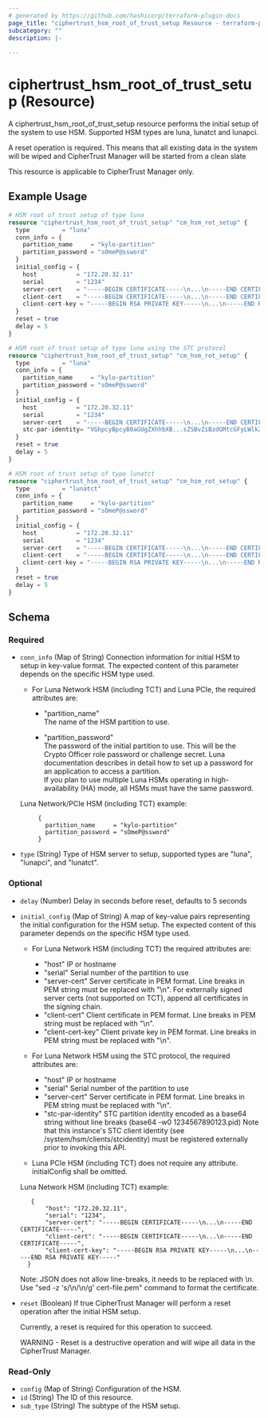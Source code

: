 ```yaml
---
# generated by https://github.com/hashicorp/terraform-plugin-docs
page_title: "ciphertrust_hsm_root_of_trust_setup Resource - terraform-provider-ciphertrust"
subcategory: ""
description: |-
  
---
```


# ciphertrust_hsm_root_of_trust_setup (Resource)

A ciphertrust_hsm_root_of_trust_setup resource performs the initial setup of the system to use HSM. Supported HSM types are luna, lunatct and lunapci.

A reset operation is required. This means that all existing data in the system will be wiped and CipherTrust Manager will be started from a clean slate

This resource is applicable to CipherTrust Manager only.

## Example Usage

```terraform
# HSM root of trust setup of type luna
resource "ciphertrust_hsm_root_of_trust_setup" "cm_hsm_rot_setup" {
  type         = "luna"
  conn_info = {
    partition_name     = "kylo-partition"
    partition_password = "sOmeP@ssword"
  }
  initial_config = {
    host           = "172.20.32.11"
    serial         = "1234"
    server-cert    = "-----BEGIN CERTIFICATE-----\n...\n-----END CERTIFICATE-----"
    client-cert    = "-----BEGIN CERTIFICATE-----\n...\n-----END CERTIFICATE-----"
    client-cert-key = "-----BEGIN RSA PRIVATE KEY-----\n...\n-----END RSA PRIVATE KEY-----"
  }
  reset = true
  delay = 5
}
```

```terraform
# HSM root of trust setup of type luna using the STC protocol
resource "ciphertrust_hsm_root_of_trust_setup" "cm_hsm_rot_setup" {
  type         = "luna"
  conn_info = {
    partition_name     = "kylo-partition"
    partition_password = "sOmeP@ssword"
  }
  initial_config = {
    host           = "172.20.32.11"
    serial         = "1234"
    server-cert    = "-----BEGIN CERTIFICATE-----\n...\n-----END CERTIFICATE-----"
    stc-par-identity= "VGhpcyBpcyB0aGUgZXhhbXB...sZSBvZiBzdGMtcGFyLWlkZW50aXR5"
  }
  reset = true
  delay = 5
}
```

```terraform
# HSM root of trust setup of type lunatct
resource "ciphertrust_hsm_root_of_trust_setup" "cm_hsm_rot_setup" {
  type         = "lunatct"
  conn_info = {
    partition_name     = "kylo-partition"
    partition_password = "sOmeP@ssword"
  }
  initial_config = {
    host           = "172.20.32.11"
    serial         = "1234"
    server-cert    = "-----BEGIN CERTIFICATE-----\n...\n-----END CERTIFICATE-----"
    client-cert    = "-----BEGIN CERTIFICATE-----\n...\n-----END CERTIFICATE-----"
    client-cert-key = "-----BEGIN RSA PRIVATE KEY-----\n...\n-----END RSA PRIVATE KEY-----"
  }
  reset = true
  delay = 5
}
```

<!-- schema generated by tfplugindocs -->
## Schema

### Required

- `conn_info` (Map of String) Connection information for initial HSM to setup in key-value format. The expected content of this parameter depends on the specific HSM type used.

   - For Luna Network HSM (including TCT) and Luna PCIe, the required attributes are:

     - "partition_name"  
        The name of the HSM partition to use.

     - "partition_password"  
        The password of the initial partition to use. This will be the Crypto Officer role password or challenge secret. Luna documentation describes in detail how to set up a password for an application to access a partition.  
        If you plan to use multiple Luna HSMs operating in high-availability (HA) mode, all HSMs must have the same password.

   Luna Network/PCIe HSM (including TCT) example:

           { 
             partition_name     = "kylo-partition"
             partition_password = "sOmeP@ssword"
           }

- `type` (String) Type of HSM server to setup, supported types are "luna", "lunapci", and "lunatct".

### Optional

- `delay` (Number) Delay in seconds before reset, defaults to 5 seconds


- `initial_config` (Map of String) A map of key-value pairs representing the initial configuration for the HSM setup. The expected content of this parameter depends on the specific HSM type used.

   - For Luna Network HSM (including TCT) the required attributes are:
     - "host"
        IP or hostname
     - "serial"
        Serial number of the partition to use
     - "server-cert"
        Server certificate in PEM format. Line breaks in PEM string must be replaced with "\n".
        For externally signed server certs (not supported on TCT), append all certificates in the signing chain.
     - "client-cert"
        Client certificate in PEM format. Line breaks in PEM string must be replaced with "\n".
     - "client-cert-key"
        Client private key in PEM format. Line breaks in PEM string must be replaced with "\n".

   - For Luna Network HSM using the STC protocol, the required attributes are:
     - "host"
       IP or hostname
     - "serial"
        Serial number of the partition to use
     - "server-cert"
        Server certificate in PEM format. Line breaks in PEM string must be replaced with "\n".
     - "stc-par-identity"
        STC partition identity encoded as a base64 string without line breaks (base64 -w0 1234567890123.pid)
        Note that this instance's STC client identity (see /system/hsm/clients/stcidentity) must be registered externally prior to invoking this API.

   - Luna PCIe HSM (including TCT) does not require any attribute. initialConfig shall be omitted.

   Luna Network HSM (including TCT) example:

         {
             "host": "172.20.32.11",
             "serial": "1234",
             "server-cert": "-----BEGIN CERTIFICATE-----\n...\n-----END CERTIFICATE-----",
             "client-cert": "-----BEGIN CERTIFICATE-----\n...\n-----END CERTIFICATE-----",
             "client-cert-key": "-----BEGIN RSA PRIVATE KEY-----\n...\n-----END RSA PRIVATE KEY-----"
        }

   Note: JSON does not allow line-breaks, it needs to be replaced with \n. Use "sed -z 's/\n/\\n/g' cert-file.pem" command to format the certificate.


- `reset` (Boolean) If true CipherTrust Manager will perform a reset operation after the initial HSM setup.

  Currently, a reset is required for this operation to succeed.

  WARNING - Reset is a destructive operation and will wipe all data in the CipherTrust Manager.

### Read-Only

- `config` (Map of String) Configuration of the HSM.
- `id` (String) The ID of this resource.
- `sub_type` (String) The subtype of the HSM setup.

